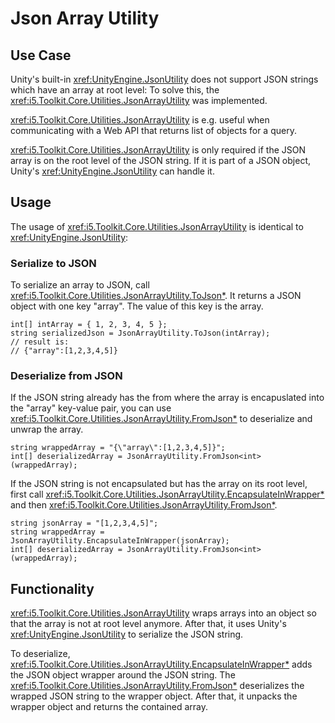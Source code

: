 # Json Array Utility

## Use Case

Unity's built-in <xref:UnityEngine.JsonUtility> does not support JSON strings which have an array at root level:
To solve this, the <xref:i5.Toolkit.Core.Utilities.JsonArrayUtility> was implemented.

<xref:i5.Toolkit.Core.Utilities.JsonArrayUtility> is e.g. useful when communicating with a Web API that returns list of objects for a query.

<xref:i5.Toolkit.Core.Utilities.JsonArrayUtility> is only required if the JSON array is on the root level of the JSON string.
If it is part of a JSON object, Unity's <xref:UnityEngine.JsonUtility> can handle it.

## Usage

The usage of <xref:i5.Toolkit.Core.Utilities.JsonArrayUtility> is identical to <xref:UnityEngine.JsonUtility>:

### Serialize to JSON

To serialize an array to JSON, call <xref:i5.Toolkit.Core.Utilities.JsonArrayUtility.ToJson*>.
It returns a JSON object with one key "array".
The value of this key is the array.

```[C#]
int[] intArray = { 1, 2, 3, 4, 5 };
string serializedJson = JsonArrayUtility.ToJson(intArray);
// result is:
// {"array":[1,2,3,4,5]}
```

### Deserialize from JSON

If the JSON string already has the from where the array is encapuslated into the "array" key-value pair, you can use <xref:i5.Toolkit.Core.Utilities.JsonArrayUtility.FromJson*> to deserialize and unwrap the array.

```[C#]
string wrappedArray = "{\"array\":[1,2,3,4,5]}";
int[] deserializedArray = JsonArrayUtility.FromJson<int>(wrappedArray);
```

If the JSON string is not encapsulated but has the array on its root level, first call <xref:i5.Toolkit.Core.Utilities.JsonArrayUtility.EncapsulateInWrapper*> and then <xref:i5.Toolkit.Core.Utilities.JsonArrayUtility.FromJson*>.

```[C#]
string jsonArray = "[1,2,3,4,5]";
string wrappedArray = JsonArrayUtility.EncapsulateInWrapper(jsonArray);
int[] deserializedArray = JsonArrayUtility.FromJson<int>(wrappedArray);
```

## Functionality

<xref:i5.Toolkit.Core.Utilities.JsonArrayUtility> wraps arrays into an object so that the array is not at root level anymore.
After that, it uses Unity's <xref:UnityEngine.JsonUtility> to serialize the JSON string.

To deserialize, <xref:i5.Toolkit.Core.Utilities.JsonArrayUtility.EncapsulateInWrapper*> adds the JSON object wrapper around the JSON string.
The <xref:i5.Toolkit.Core.Utilities.JsonArrayUtility.FromJson*> deserializes the wrapped JSON string to the wrapper object.
After that, it unpacks the wrapper object and returns the contained array.